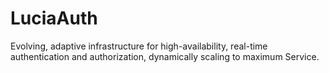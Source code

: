 # LuciaAuth
Evolving, adaptive infrastructure for high-availability, real-time authentication and authorization, dynamically scaling to maximum Service.
